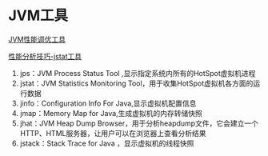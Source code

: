 # JVM工具

[JVM性能调优工具](https://my.oschina.net/feichexia/blog/196575)

[性能分析技巧-jstat工具](https://www.zybuluo.com/zero1036/note/872396)

1. jps：JVM Process Status Tool ,显示指定系统内所有的HotSpot虚拟机进程
2. jstat：JVM Statistics Monitoring Tool，用于收集HotSpot虚拟机各方面的运行数据
3. jinfo：Configuration Info For Java,显示虚拟机配置信息
4. jmap：Memory Map for Java,生成虚拟机的内存转储快照
5. jhat：JVM Heap Dump Browser，用于分析heapdump文件，它会建立一个HTTP、HTML服务器，让用户可以在浏览器上查看分析结果
6. jstack：Stack Trace for Java ，显示虚拟机的线程快照

